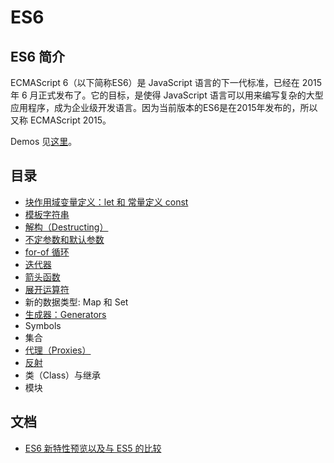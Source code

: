 # ES6
## ES6 简介
ECMAScript 6（以下简称ES6）是 JavaScript 语言的下一代标准，已经在 2015 年 6 月正式发布了。它的目标，是使得 JavaScript 语言可以用来编写复杂的大型应用程序，成为企业级开发语言。因为当前版本的ES6是在2015年发布的，所以又称 ECMAScript 2015。

Demos 见[这里](https://github.com/iamjoel/front-end-demos/tree/master/demos/es6)。

## 目录
* [块作用域变量定义：let 和 常量定义 const](let-and-const.md)
* [模板字符串](template-string.md)
* [解构（Destructing）](destructing.md)
* [不定参数和默认参数](rest-parameters-and-defaults.md)
* [for-of 循环](for-of.md)
* [迭代器](iterator.md)
* [箭头函数](arrow-function.md)
* [展开运算符](https://developer.mozilla.org/zh-CN/docs/Web/JavaScript/Reference/Operators/Spread_operator)
* 新的数据类型: Map 和 Set
* [生成器：Generators](generator.md)
* Symbols
* 集合
* [代理（Proxies）](proxy.md)
* [反射](reflect.md)
* 类（Class）与继承
* 模块

## 文档
* [ES6 新特性预览以及与 ES5 的比较](http://es6-features.org/)
